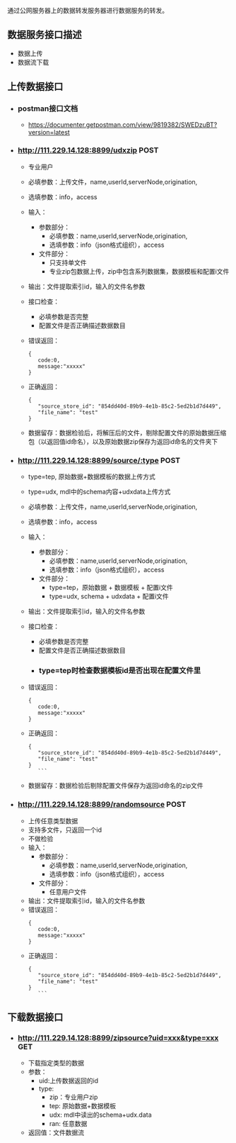 通过公网服务器上的数据转发服务器进行数据服务的转发。

##  数据服务接口描述
- 数据上传
- 数据流下载


## 上传数据接口

- ### postman接口文档
  - https://documenter.getpostman.com/view/9819382/SWEDzuBT?version=latest
- ### http://111.229.14.128:8899/udxzip POST
  - 专业用户
  - 必填参数：上传文件，name,userId,serverNode,origination,
  - 选填参数：info，access
  
  - 输入：
    - 参数部分：
      - 必填参数：name,userId,serverNode,origination,
      - 选填参数：info（json格式组织），access
    - 文件部分：
      - 只支持单文件
      - 专业zip包数据上传，zip中包含系列数据集，数据模板和配置i文件
  - 输出：文件提取索引id，输入的文件名参数
  
  - 接口检查：
    - 必填参数是否完整
    - 配置文件是否正确描述数据数目
  
  - 错误返回：
     ```
    {
        code:0,
        message:"xxxxx"
    }
      ``` 
  - 正确返回：
     ```
    {
        "source_store_id": "854dd40d-89b9-4e1b-85c2-5ed2b1d7d449",
        "file_name": "test"
    }
    ```
  - 数据留存：数据检验后，将解压后的文件，剔除配置文件的原始数据压缩包（以返回值id命名），以及原始数据zip保存为返回id命名的文件夹下
- ### http://111.229.14.128:8899/source/:type POST
  
  - type=tep, 原始数据+数据模板的数据上传方式
  - type=udx, mdl中的schema内容+udxdata上传方式
  
  - 必填参数：上传文件，name,userId,serverNode,origination,
  - 选填参数：info，access

  - 输入：
    - 参数部分：
      - 必填参数：name,userId,serverNode,origination,
      - 选填参数：info（json格式组织），access
    - 文件部分：
      - type=tep，原始数据 + 数据模板 + 配置i文件
      - type=udx, schema + udxdata + 配置i文件
  - 输出：文件提取索引id，输入的文件名参数
  - 接口检查：
  
    - 必填参数是否完整
    - 配置文件是否正确描述数据数目
    - ### type=tep时检查数据模板id是否出现在配置文件里
  
  - 错误返回：
     ```
    {
        code:0,
        message:"xxxxx"
    }
      ``` 
  - 正确返回：
     ```
    {
        "source_store_id": "854dd40d-89b9-4e1b-85c2-5ed2b1d7d449",
        "file_name": "test"
    }
        ```
  - 数据留存：数据检验后剔除配置文件保存为返回id命名的zip文件

- ### http://111.229.14.128:8899/randomsource POST
  
  - 上传任意类型数据
  - 支持多文件，只返回一个id
  - 不做检验
  - 输入：
    - 参数部分：
      - 必填参数：name,userId,serverNode,origination,
      - 选填参数：info（json格式组织），access
    - 文件部分：
      - 任意用户文件
  - 输出：文件提取索引id，输入的文件名参数
  - 错误返回：
     ```
    {
        code:0,
        message:"xxxxx"
    }
      ``` 
  - 正确返回：
     ```
    {
        "source_store_id": "854dd40d-89b9-4e1b-85c2-5ed2b1d7d449",
        "file_name": "test"
    }
        ```

## 下载数据接口

- ### http://111.229.14.128:8899/zipsource?uid=xxx&type=xxx GET
  - 下载指定类型的数据
  - 参数：
    - uid:上传数据返回的id
    - type:
      - zip：专业用户zip
      - tep: 原始数据+数据模板
      - udx: mdl中读出的schema+udx.data
      - ran: 任意数据
  - 返回值：文件数据流
